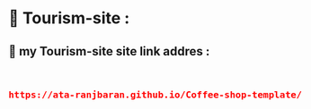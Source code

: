<h1>📝 Tourism-site :</h1>
<h2> 🔗 my Tourism-site  site link addres :
</h2>
<div style="display:flex;justify-contect:center;" align=center>
<h3>

<pre style="color:red">https://ata-ranjbaran.github.io/Coffee-shop-template/</pre>
  </h3>
  
</div>
